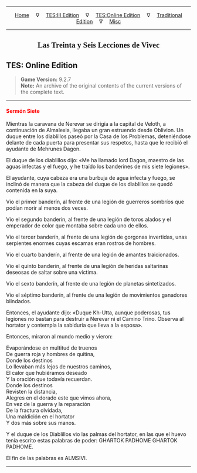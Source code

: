 
---

<!-- Jekyll Page Links -->

<center>
<a href="../../../../index.html">Home</a>
&emsp;&nabla;&emsp;
<a href="../../../index-tes3.html">TES:III Edition</a>
&emsp;&nabla;&emsp;
<a href="../../../index-teso.html">TES:Online Edition</a>
&emsp;&nabla;&emsp;
<a href="../../../index-traditional.html">Traditional Edition</a>
&emsp;&nabla;&emsp;
<a href="../../../index-misc.html">Misc</a>
</center>

<!-- Markdown Body Below: -->

---

<center>
<h2><span style="font-family:Georgia">Las Treinta y Seis Lecciones de Vivec</span></h2>
</center>

## TES: Online Edition

> __Game Version:__ 9.2.7\
> __Note:__ An archive of the original contents of the current versions of the complete text.

---

#### <span style="color:red">Sermón Siete</span>

Mientras la caravana de Nerevar se dirigía a la capital de Veloth, a continuación de Almalexia, llegaba un gran estruendo desde Oblivion. Un duque entre los diablillos paseó por la Casa de los Problemas, deteniéndose delante de cada puerta para presentar sus respetos, hasta que le recibió el ayudante de Mehrunes Dagon.

El duque de los diablillos dijo: «Me ha llamado lord Dagon, maestro de las aguas infectas y el fuego, y he traído los banderines de mis siete legiones».

El ayudante, cuya cabeza era una burbuja de agua infecta y fuego, se inclinó de manera que la cabeza del duque de los diablillos se quedó contenida en la suya.

Vio el primer banderín, al frente de una legión de guerreros sombríos que podían morir al menos dos veces.

Vio el segundo banderín, al frente de una legión de toros alados y el emperador de color que montaba sobre cada uno de ellos.

Vio el tercer banderín, al frente de una legión de gorgonas invertidas, unas serpientes enormes cuyas escamas eran rostros de hombres.

Vio el cuarto banderín, al frente de una legión de amantes traicionados.

Vio el quinto banderín, al frente de una legión de heridas saltarinas deseosas de saltar sobre una víctima.

Vio el sexto banderín, al frente de una legión de planetas sintetizados.

Vio el séptimo banderín, al frente de una legión de movimientos ganadores blindados.

Entonces, el ayudante dijo: «Duque Kh-Utta, aunque poderosas, tus legiones no bastan para destruir a Nerevar ni el Camino Trino. Observa al hortator y contempla la sabiduría que lleva a la esposa».

Entonces, miraron al mundo medio y vieron:

Evaporándose en multitud de truenos\
De guerra roja y hombres de quitina,\
Donde los destinos\
Lo llevaban más lejos de nuestros caminos,\
El calor que hubiéramos deseado\
Y la oración que todavía recuerdan.\
Donde los destinos\
Revisten la distancia,\
Alegres en el dorado este que vimos ahora,\
En vez de la guerra y la reparación\
De la fractura olvidada,\
Una maldición en el hortator\
Y dos más sobre sus manos.

Y el duque de los Diablillos vio las palmas del hortator, en las que el huevo tenía escrito estas palabras de poder: GHARTOK PADHOME GHARTOK PADHOME.

El fin de las palabras es ALMSIVI.

---
